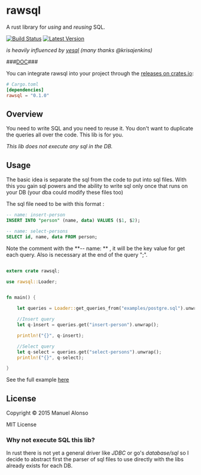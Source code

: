 
# rawsql
A rust library for *using* and *reusing* SQL.

[![Build Status](https://travis-ci.org/manute/rawsql.svg?branch=master)](https://travis-ci.org/manute/rawsql) [![Latest Version](https://img.shields.io/crates/v/rawsql.svg)](https://crates.io/crates/rawsql)

*is heavily influenced by [yesql](https://github.com/krisajenkins/yesql) (many thanks @krisajenkins)*

###[DOC](http://manute.github.io/rawsql/rawsql/index.html)###

You can integrate rawsql into your project through the [releases on crates.io](https://crates.io/crates/rawsql):
```toml
# Cargo.toml
[dependencies]
rawsql = "0.1.0"
```

## Overview
You need to write SQL and you need to reuse it. You don't want to duplicate the queries all over the code. This lib is for you.

*This lib does not execute any sql in the DB.*

## Usage
The basic idea is separate the sql from the code to put into sql files. With this you gain sql powers and the ability to write sql only once that runs on your DB (your dba could modify these files too)

The sql file need to be with this format :

```sql
-- name: insert-person
INSERT INTO "person" (name, data) VALUES ($1, $2);

-- name: select-persons
SELECT id, name, data FROM person;

```
Note the comment with the  **-- name: ** , it will be the key value for get each query.
Also is necessary at the end of the query ";".


```rust

extern crate rawsql;

use rawsql::Loader;


fn main() {

    let queries = Loader::get_queries_from("examples/postgre.sql").unwrap().queries;

    //Insert query
    let q-ìnsert = queries.get("insert-person").unwrap();

    println!("{}", q-insert);

    //Select query
    let q-select = queries.get("select-persons").unwrap();
    println!("{}", q-select);

}

```

See the full example [here](https://github.com/manute/rawsql/tree/master/examples)

## License

Copyright © 2015 Manuel Alonso

MIT License

### Why not execute SQL this lib?
In rust there is not yet a general driver like *JDBC* or go's *database/sql* so I decide to abstract first the parser of sql files to use directly with the libs already exists for each DB.
